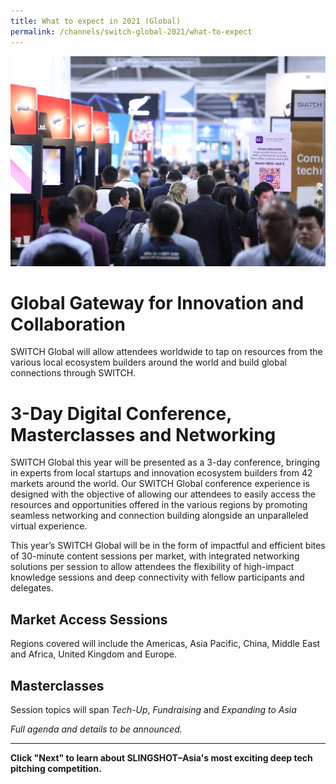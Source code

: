 ```yaml
---
title: What to expect in 2021 (Global)
permalink: /channels/switch-global-2021/what-to-expect
---
```



![Alt text for image on Isomer site](/images/Booths.jpg)
# Global Gateway for Innovation and Collaboration
SWITCH Global will allow attendees worldwide to tap on resources from the various local ecosystem builders around the world and build global connections through SWITCH.

# 3-Day Digital Conference, Masterclasses and Networking
SWITCH Global this year will be presented as a 3-day conference, bringing in experts from local startups and innovation ecosystem builders from 42 markets around the world. Our SWITCH Global conference experience is designed with the objective of allowing our attendees to easily access the resources and opportunities offered in the various regions by promoting seamless networking and connection building alongside an unparalleled virtual experience. 

This year’s SWITCH Global will be in the form of impactful and efficient bites of 30-minute content sessions per market, with integrated networking solutions per session to allow attendees the flexibility of high-impact knowledge sessions and deep connectivity with fellow participants and delegates.

## Market Access Sessions
Regions covered will include the Americas, Asia Pacific, China, Middle East and Africa, United Kingdom and Europe.

## Masterclasses
Session topics will span *Tech-Up*, *Fundraising* and *Expanding to Asia*

_Full agenda and details to be announced._

***
**Click "Next" to learn about SLINGSHOT–Asia's most exciting deep tech pitching competition.**
